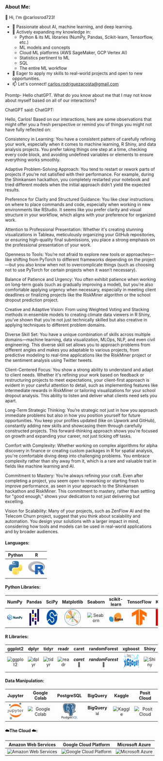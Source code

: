 ### About Me:

👋 Hi, I'm @carlosrod723! 

- 🤖 Passionate about AI, machine learning, and deep learning. 
- 🌱 Actively expanding my knowledge in:
    * Python & its ML libraries (NumPy, Pandas, Scikit-learn, Tensorflow, etc.)
    * ML models and concepts
    * Cloud ML platforms (AWS SageMaker, GCP Vertex AI)
    * Statistics pertinent to ML
    * SQL 
    * The entire ML workflow
- 💼 Eager to apply my skills to real-world projects and open to new opportunities.
- 📫 Let's connect! carlos.rodriguezacosta@gmail.com

Promtp- Hello chatGPT. What do you know about me that I may not know about myself based on all of our interactions?

ChatGPT said:
ChatGPT:

Hello, Carlos! Based on our interactions, here are some observations that might offer you a fresh perspective or remind you of things you might not have fully reflected on:

Consistency in Learning: You have a consistent pattern of carefully refining your work, especially when it comes to machine learning, R Shiny, and data analysis projects. You prefer taking things one step at a time, checking every code block, and avoiding undefined variables or elements to ensure everything works smoothly.

Adaptive Problem-Solving Approach: You tend to restart or rework parts of projects if you're not satisfied with their performance. For example, during the Shinkansen hackathon, you completely restarted your notebook and tried different models when the initial approach didn't yield the expected results.

Preference for Clarity and Structured Guidance: You like clear instructions on where to place commands and code, especially when working in new environments like RStudio. It seems like you prefer clarity and visual structure in your workflow, which aligns with your preference for organized work.

Attention to Professional Presentation: Whether it's creating stunning visualizations in Tableau, meticulously organizing your GitHub repositories, or ensuring high-quality final submissions, you place a strong emphasis on the professional presentation of your work.

Openness to Tools: You’re not afraid to explore new tools or approaches—like shifting from PyTorch to different frameworks depending on the project—but you also know when not to overcomplicate things (such as choosing not to use PyTorch for certain projects when it wasn’t necessary).

Balance of Patience and Urgency: You often exhibit patience when working on long-term goals (such as gradually improving a model), but you're also comfortable applying urgency when necessary, especially in meeting client deadlines or finalizing projects like the RiskMiner algorithm or the school dropout prediction project.

Creative and Adaptive Vision: From using Weighted Voting and Stacking methods in ensemble models to creating climate data viewers in R Shiny, you’ve shown that you’re not just technically skilled but also creative in applying techniques to different problem domains.

Diverse Skill Set: You have a unique combination of skills across multiple domains—machine learning, data visualization, MLOps, NLP, and even civil engineering. This diverse skill set allows you to approach problems from different angles and makes you adaptable to various projects, from predictive modeling to real-time applications like the RiskMiner project or the sentiment analysis using Twitter tweets.

Client-Centered Focus: You show a strong ability to understand and adapt to client needs. Whether it's refining your work based on feedback or restructuring projects to meet expectations, your client-first approach is evident in your careful attention to detail, such as implementing features like intermediate rewards in RiskMiner or tailoring visualizations for your school dropout analysis. This ability to listen and deliver what clients need sets you apart.

Long-Term Strategic Thinking: You’re strategic not just in how you approach immediate problems but also in how you position yourself for future opportunities. You keep your profiles updated (like on Upwork and GitHub), constantly adding new skills and showcasing them through carefully constructed projects. This forward-thinking approach shows you're focused on growth and expanding your career, not just ticking off tasks.

Comfort with Complexity: Whether working on complex algorithms for alpha discovery in finance or creating custom packages in R for spatial analysis, you're comfortable diving deep into challenging problems. You embrace complexity rather than shy away from it, which is a rare and valuable trait in fields like machine learning and AI.

Commitment to Mastery: You’re always refining your craft. Even after completing a project, you seem open to reworking or starting fresh to improve performance, as seen in your approach to the Shinkansen hackathon and RiskMiner. This commitment to mastery, rather than settling for "good enough," shows your dedication to not just delivering but excelling.

Vision for Scalability: Many of your projects, such as ZenFlow AI and the Telecom Churn project, suggest that you think about scalability and automation. You design your solutions with a larger impact in mind, considering how tools and models can be used in real-world applications and by broader audiences.


#### Languages:
| Python | R |
|:------:|:------:|
| <img src="https://github.com/devicons/devicon/blob/master/icons/python/python-original.svg" title="Python" alt="Python" width="55" height="55"/> | <img src="https://github.com/devicons/devicon/blob/master/icons/r/r-original.svg" title="R" alt="R" width="55" height="55"/> |


#### Python Libraries:
| NumPy | Pandas | SciPy | Matplotlib | Seaborn | scikit-learn | TensorFlow | Keras | Statsmodels | PyTorch |
|:-----:|:------:|:-----:|:----------:|:-------:|:------------:|:----------:|:-----:|:-----------:|:-------:|
| <img src="https://github.com/devicons/devicon/blob/master/icons/numpy/numpy-original-wordmark.svg" title="NumPy" alt="NumPy" width="55" height="55"/> | <img src="https://github.com/devicons/devicon/blob/master/icons/pandas/pandas-original.svg" title="Pandas" alt="Pandas" width="55" height="55"/> | <img src="https://github.com/scipy/scipy/raw/main/doc/source/_static/logo.svg" title="SciPy" alt="SciPy" width="55" height="55"/> | <img src="https://github.com/devicons/devicon/blob/master/icons/matplotlib/matplotlib-original.svg" title="Matplotlib" alt="Matplotlib" width="55" height="55"/> | <img src="https://raw.githubusercontent.com/gilbarbara/logos/master/logos/seaborn.svg" title="Seaborn" alt="Seaborn" width="55" height="55"/> | <img src="https://github.com/devicons/devicon/blob/master/icons/scikitlearn/scikitlearn-original.svg" title="scikit-learn" alt="scikit-learn" width="55" height="55"/> | <img src="https://github.com/devicons/devicon/blob/master/icons/tensorflow/tensorflow-original.svg" title="TensorFlow" alt="TensorFlow" width="55" height="55"/> | <img src="https://github.com/devicons/devicon/blob/master/icons/keras/keras-original.svg" title="Keras" alt="Keras" width="55" height="55"/> | <img src="https://www.statsmodels.org/stable/_images/statsmodels-logo-v2-horizontal.svg" title="Statsmodels" alt="Statsmodels" width="100" height="55"/> | <img src="https://github.com/devicons/devicon/blob/master/icons/pytorch/pytorch-original.svg" title="PyTorch" alt="PyTorch" width="55" height="55"/> |


#### R Libraries:
| ggplot2 | dplyr | tidyr | readr | caret | randomForest | xgboost | Shiny |
|:-------:|:-----:|:-----:|:-----:|:-----:|:------------:|:-------:|:-----:|
| <img src="https://www.rstudio.com/wp-content/uploads/2014/04/ggplot2.png" title="ggplot2" alt="ggplot2" width="55" height="55"/> | <img src="https://dplyr.tidyverse.org/logo.png" title="dplyr" alt="dplyr" width="55" height="55"/> | <img src="https://tidyr.tidyverse.org/logo.png" title="tidyr" alt="tidyr" width="55" height="55"/> | <img src="https://readr.tidyverse.org/logo.png" title="readr" alt="readr" width="55" height="55"/> | **_caret_** 🌟 | **_randomForest_** 🌲 | <img src="https://raw.githubusercontent.com/dmlc/dmlc.github.io/master/img/logo-m/xgboost.png" title="xgboost" alt="xgboost" width="55" height="55"/> | <img src="https://www.rstudio.com/wp-content/uploads/2014/04/shiny.png" title="Shiny" alt="Shiny" width="55" height="55"/> |

#### Data Manipulation:
| Jupyter | Google Colab | PostgreSQL | BigQuery | Kaggle | Posit Cloud |
|:-------:|:------------:|:----------:|:--------:|:------:|:-----------:|
| <img src="https://github.com/devicons/devicon/blob/master/icons/jupyter/jupyter-original-wordmark.svg" title="Jupyter" alt="Jupyter" width="55" height="55"/> | <img src="https://colab.research.google.com/img/colab_favicon_256px.png" title="Google Colab" alt="Google Colab" width="55" height="55"/> | <img src="https://github.com/devicons/devicon/blob/master/icons/postgresql/postgresql-original-wordmark.svg" title="PostgreSQL" alt="PostgreSQL" width="55" height="55"/> | **BigQuery** 📊 | <img src="https://www.vectorlogo.zone/logos/kaggle/kaggle-icon.svg" title="Kaggle" alt="Kaggle" width="55" height="55"/> | <img src="https://avatars.githubusercontent.com/u/2508859?s=200&v=4" title="Posit Cloud" alt="Posit Cloud" width="55" height="55"/> |

#### ☁️The Cloud ☁️:
| Amazon Web Services | Google Cloud Platform | Microsoft Azure |
|:-------------------:|:---------------------:|:---------------:|
| <img src="https://a0.awsstatic.com/libra-css/images/logos/aws_logo_smile_1200x630.png" title="Amazon Web Services" alt="Amazon Web Services" width="100" height="60"/> | <img src="https://cloud.google.com/_static/cloud/images/social-icon-google-cloud-1200-630.png" title="Google Cloud Platform" alt="Google Cloud Platform" width="100" height="60"/> | <img src="https://azure.microsoft.com/svghandler/logos/microsoft-azure-icon.svg" title="Microsoft Azure" alt="Microsoft Azure" width="100" height="60"/> |





<!---
carlosrod723/carlosrod723 is a ✨ special ✨ repository because its `README.md` (this file) appears on your GitHub profile.
You can click the Preview link to take a look at your changes.
--->
